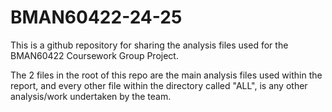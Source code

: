 # BMAN60422-24-25
This is a github repository for sharing the analysis files used for the BMAN60422 Coursework Group Project.

The 2 files in the root of this repo are the main analysis files used within the report, and every other file within the directory called "ALL", is any other analysis/work undertaken by the team.
